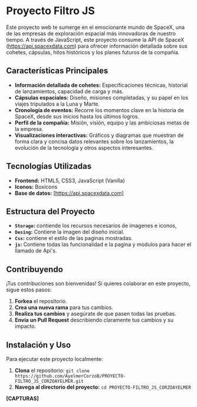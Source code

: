 # Proyecto Filtro JS

Este proyecto web te sumerge en el emocionante mundo de SpaceX, una de las empresas de exploración espacial más innovadoras de nuestro tiempo.
A través de JavaScript, este proyecto consume la API de SpaceX (https://api.spacexdata.com) para ofrecer información detallada sobre sus cohetes, 
cápsulas, hitos históricos y los planes futuros de la compañía.

## Características Principales

* **Información detallada de cohetes:** Especificaciones técnicas, historial de lanzamientos, capacidad de carga y más.
* **Cápsulas espaciales:** Diseño, misiones completadas, y su papel en los viajes tripulados a la Luna y Marte.
* **Cronología de eventos:** Recorre los momentos clave en la historia de SpaceX, desde sus inicios hasta los últimos logros.
* **Perfil de la compañía:** Misión, visión, equipo y las ambiciosas metas de la empresa.
* **Visualizaciones interactivas:** Gráficos y diagramas que muestran de forma clara y concisa datos relevantes sobre los lanzamientos, la evolución de la tecnología y otros aspectos interesantes.

## Tecnologías Utilizadas

* **Frontend:** HTML5, CSS3, JavaScript (Vanilla)
* **Iconos:** Boxicons
* **Base de datos:** [https://api.spacexdata.com]

## Estructura del Proyecto

* **`Storage`:** contiende los recursos necesarios de imagenes e iconos,
* **`Desing`:** Contiene la imagen del diseño inicial.
* **`Css`:** contiene el estilo de las paginas mostradas.
* **`js`:** Contiene todas las funcionalidad e la pagina y modulos para hacer el llamado de Api's.

## Contribuyendo

¡Tus contribuciones son bienvenidas! Si quieres colaborar en este proyecto, sigue estos pasos:

1. **Forkea** el repositorio.
2. **Crea una nueva rama** para tus cambios.
3. **Realiza tus cambios** y asegúrate de que pasen todas las pruebas.
4. **Envía un Pull Request** describiendo claramente tus cambios y su impacto.

## Instalación y Uso

Para ejecutar este proyecto localmente:

1. **Clona** el repositorio: `git clone https://github.com/AyelmerCorzoB/PROYECTO-FILTRO_JS_CORZOAYELMER.git`
2. **Navega al directorio del proyecto:** `cd PROYECTO-FILTRO_JS_CORZOAYELMER`


**[CAPTURAS]**

